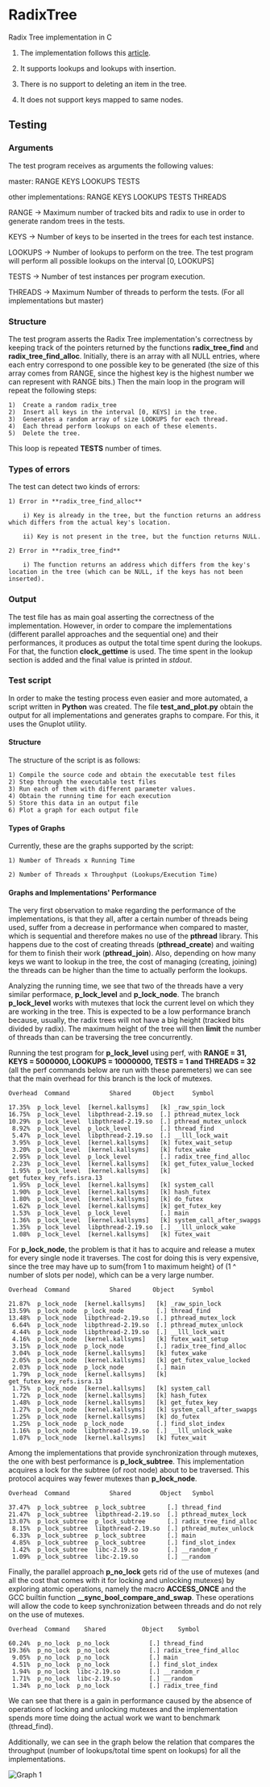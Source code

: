 # RadixTree

Radix Tree implementation in C

1) The implementation follows this [article](https://lwn.net/Articles/175432/).

2) It supports lookups and lookups with insertion.

3) There is no support to deleting an item in the tree.

4) It does not support keys mapped to same nodes.

## Testing

### Arguments

The test program receives as arguments the following values:

master:	RANGE KEYS LOOKUPS TESTS

other implementations:	RANGE KEYS LOOKUPS TESTS THREADS

RANGE -> Maximum number of tracked bits and radix to use in order to generate random trees in the tests.

KEYS -> Number of keys to be inserted in the trees for each test instance.

LOOKUPS -> Number of lookups to perform on the tree. The test program will perform all possible lookups on the interval [0, LOOKUPS]

TESTS -> Number of test instances per program execution.

THREADS -> Maximum Number of threads to perform the tests. (For all implementations but master)

### Structure

The test program asserts the Radix Tree implementation's correctness by keeping track of the pointers returned by the functions **radix_tree_find** and **radix_tree_find_alloc**. 
Initially, there is an array with all NULL entries, where each entry correspond to one possible key to be generated (the size of this array comes from RANGE, since the highest key is the highest number we can represent with RANGE bits.)
Then the main loop in the program will repeat the following steps:

	1)	Create a random radix_tree
	2) 	Insert all keys in the interval [0, KEYS] in the tree.
	3)	Generates a random array of size LOOKUPS for each thread.
	4)	Each thread perform lookups on each of these elements.
	5)	Delete the tree.

This loop is repeated **TESTS** number of times.

### Types of errors

The test can detect two kinds of errors:

	1) Error in **radix_tree_find_alloc**

		i) Key is already in the tree, but the function returns an address which differs from the actual key's location.

		ii) Key is not present in the tree, but the function returns NULL.

	2) Error in **radix_tree_find**

		i) The function returns an address which differs from the key's location in the tree (which can be NULL, if the keys has not been inserted).

### Output

The test file has as main goal asserting the correctness of the implementation. However, in order to compare the implementations (different parallel approaches and the sequential one) and their performances, it produces as output the total time spent during the lookups. For that, the function **clock_gettime** is used. The time spent in the lookup section is added and the final value is printed in *stdout*.

### Test script

In order to make the testing process even easier and more automated, a script written in **Python** was created. The file **test_and_plot.py** obtain the output for all implementations and generates graphs to compare. For this, it uses the Gnuplot utility.

#### Structure

The structure of the script is as follows:

	1) Compile the source code and obtain the executable test files
	2) Step through the executable test files
	3) Run each of them with different parameter values.
	4) Obtain the running time for each execution
	5) Store this data in an output file
	6) Plot a graph for each output file

#### Types of Graphs

Currently, these are the graphs supported by the script:

	1) Number of Threads x Running Time

	2) Number of Threads x Throughput (Lookups/Execution Time)

#### Graphs and Implementations' Performance

The very first observation to make regarding the performance of the implementations, is that they all, after a certain number of threads being used, suffer from a decrease in performance when compared to master, which is sequential and therefore makes no use of the **pthread** library. This happens due to the cost of creating threads (**pthread_create**) and waiting for them to finish their work (**pthread_join**). Also, depending on how many keys we want to lookup in the tree, the cost of managing (creating, joining) the threads can be higher than the time to actually perform the lookups.

Analyzing the running time, we see that two of the threads have a very similar performace, **p_lock_level** and **p_lock_node**. The branch **p_lock_level** works with mutexes that lock the current level on which they are working in the tree. This is expected to be a low performance branch because, usually, the radix trees will not have a big height (tracked bits divided by radix). The maximum height of the tree will then **limit** the number of threads than can be traversing the tree concurrently.

Running the test program for **p_lock_level** using perf, with **RANGE = 31, KEYS = 5000000, LOOKUPS = 10000000, TESTS = 1 and THREADS = 32** (all the perf commands below are run with these paremeters) we can see that the main overhead for this branch is the lock of mutexes.

    Overhead  Command           Shared      Object     Symbol

    17.35%  p_lock_level  [kernel.kallsyms]   [k] _raw_spin_lock                
    16.75%  p_lock_level  libpthread-2.19.so  [.] pthread_mutex_lock                
    10.29%  p_lock_level  libpthread-2.19.so  [.] pthread_mutex_unlock              
     8.92%  p_lock_level  p_lock_level        [.] thread_find        
     5.47%  p_lock_level  libpthread-2.19.so  [.] __lll_lock_wait             
     3.95%  p_lock_level  [kernel.kallsyms]   [k] futex_wait_setup            
     3.20%  p_lock_level  [kernel.kallsyms]   [k] futex_wake            
     2.95%  p_lock_level  p_lock_level        [.] radix_tree_find_alloc
     2.23%  p_lock_level  [kernel.kallsyms]   [k] get_futex_value_locked
     1.95%  p_lock_level  [kernel.kallsyms]   [k] get_futex_key_refs.isra.13
     1.95%  p_lock_level  [kernel.kallsyms]   [k] system_call
     1.90%  p_lock_level  [kernel.kallsyms]   [k] hash_futex
     1.80%  p_lock_level  [kernel.kallsyms]   [k] do_futex
     1.62%  p_lock_level  [kernel.kallsyms]   [k] get_futex_key
     1.53%  p_lock_level  p_lock_level        [.] main 
     1.36%  p_lock_level  [kernel.kallsyms]   [k] system_call_after_swapgs 
     1.35%  p_lock_level  libpthread-2.19.so  [.] __lll_unlock_wake   
     1.08%  p_lock_level  [kernel.kallsyms]   [k] futex_wait                        

For **p_lock_node**, the problem is that it has to acquire and release a mutex for every single node it traverses. The cost for doing this is very expensive, since the tree may have up to sum{from 1 to maximum height} of (1 ^ number of slots per node), which can be a very large number.

    Overhead  Command           Shared      Object     Symbol

    21.87%  p_lock_node  [kernel.kallsyms]   [k] _raw_spin_lock              
    13.59%  p_lock_node  p_lock_node         [.] thread_find 
    13.48%  p_lock_node  libpthread-2.19.so  [.] pthread_mutex_lock 
     6.64%  p_lock_node  libpthread-2.19.so  [.] pthread_mutex_unlock
     4.44%  p_lock_node  libpthread-2.19.so  [.] __lll_lock_wait  
     4.16%  p_lock_node  [kernel.kallsyms]   [k] futex_wait_setup 
     3.15%  p_lock_node  p_lock_node         [.] radix_tree_find_alloc 
     3.04%  p_lock_node  [kernel.kallsyms]   [k] futex_wake 
     2.05%  p_lock_node  [kernel.kallsyms]   [k] get_futex_value_locked    
     2.03%  p_lock_node  p_lock_node         [.] main       
     1.79%  p_lock_node  [kernel.kallsyms]   [k] get_futex_key_refs.isra.13    
     1.75%  p_lock_node  [kernel.kallsyms]   [k] system_call    
     1.72%  p_lock_node  [kernel.kallsyms]   [k] hash_futex   
     1.48%  p_lock_node  [kernel.kallsyms]   [k] get_futex_key  
     1.27%  p_lock_node  [kernel.kallsyms]   [k] system_call_after_swapgs 
     1.25%  p_lock_node  [kernel.kallsyms]   [k] do_futex   
     1.25%  p_lock_node  p_lock_node         [.] find_slot_index 
     1.16%  p_lock_node  libpthread-2.19.so  [.] __lll_unlock_wake 
     1.07%  p_lock_node  [kernel.kallsyms]   [k] futex_wait

Among the implementations that provide synchronization through mutexes, the one with best performance is **p_lock_subtree**. This implementation acquires a lock for the subtree (of root node) about to be traversed. This protocol acquires way fewer mutexes than **p_lock_node**.

    Overhead  Command           Shared        Object   Symbol
 
    37.47%  p_lock_subtree  p_lock_subtree      [.] thread_find 
    21.47%  p_lock_subtree  libpthread-2.19.so  [.] pthread_mutex_lock   
    13.07%  p_lock_subtree  p_lock_subtree      [.] radix_tree_find_alloc  
     8.15%  p_lock_subtree  libpthread-2.19.so  [.] pthread_mutex_unlock    
     6.33%  p_lock_subtree  p_lock_subtree      [.] main   
     4.85%  p_lock_subtree  p_lock_subtree      [.] find_slot_index  
     1.42%  p_lock_subtree  libc-2.19.so        [.] __random_r  
     1.09%  p_lock_subtree  libc-2.19.so        [.] __random  

Finally, the parallel approach **p_no_lock** gets rid of the use of mutexes (and all the cost that comes with it for locking and unlocking mutexes) by exploring atomic operations, namely the macro **ACCESS_ONCE** and the GCC builtin function **__sync_bool_compare_and_swap**. These operations will allow the code to keep synchronization between threads and do not rely on the use of mutexes. 

    Overhead  Command    Shared          Object    Symbol

    60.24%  p_no_lock  p_no_lock           [.] thread_find                            
    19.36%  p_no_lock  p_no_lock           [.] radix_tree_find_alloc                  
     9.05%  p_no_lock  p_no_lock           [.] main                                   
     4.51%  p_no_lock  p_no_lock           [.] find_slot_index                        
     1.94%  p_no_lock  libc-2.19.so        [.] __random_r                             
     1.71%  p_no_lock  libc-2.19.so        [.] __random                               
     1.34%  p_no_lock  p_no_lock           [.] radix_tree_find

We can see that there is a gain in performance caused by the absence of operations of locking and unlocking mutexes and the implementation spends more time doing the actual work we want to benchmark (thread_find).

Additionally, we can see in the graph below the relation that compares the throughput (number of lookups/total time spent on lookups) for all the implementations.

![Graph 1](https://s31.postimg.org/z0pc5mwnv/graph3.png)